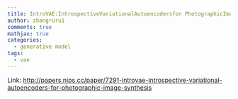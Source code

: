 ```yaml
---
title: IntroVAE:IntrospectiveVariationalAutoencodersfor PhotographicImageSynthesis
author: zhangruru1
comments: true
mathjax: true
categories: 
  - generative model
tags:
  - vae
---
```

Link: http://papers.nips.cc/paper/7291-introvae-introspective-variational-autoencoders-for-photographic-image-synthesis

